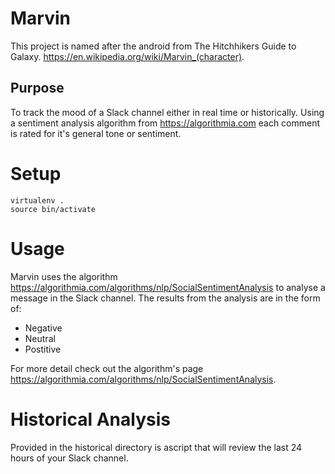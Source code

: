 # Marvin
This project is named after the android from The Hitchhikers Guide to Galaxy. https://en.wikipedia.org/wiki/Marvin_(character).

## Purpose
To track the mood of a Slack channel either in real time or historically. Using a sentiment analysis algorithm from https://algorithmia.com
each comment is rated for it's general tone or sentiment.

# Setup
```
virtualenv .
source bin/activate

```

# Usage
Marvin uses the algorithm https://algorithmia.com/algorithms/nlp/SocialSentimentAnalysis to analyse a message in the Slack channel.
The results from the analysis are in the form of:

* Negative
* Neutral
* Postitive

For more detail check out the algorithm's page https://algorithmia.com/algorithms/nlp/SocialSentimentAnalysis.

# Historical Analysis
Provided in the historical directory is ascript that will review the last 24 hours of your Slack channel.
